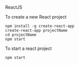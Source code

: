 ReactJS



To create a new React project
```
npm install -g create-react-app
create-react-app projectName
cd projectName
npm start
```

To start a react project
```
npm start
```